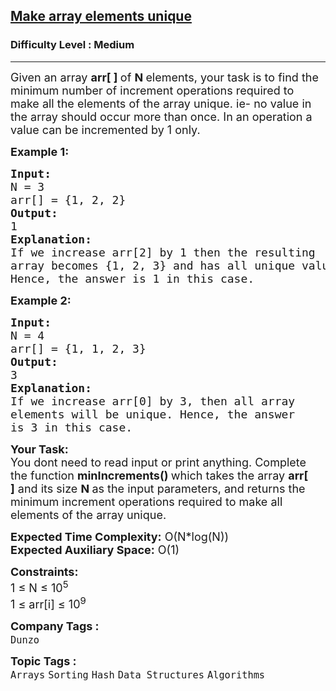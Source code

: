 <h2><a href="https://practice.geeksforgeeks.org/problems/6e63df6d2ebdf6408a9b364128bb1123b5b13450/1">Make array elements unique</a></h2><h3>Difficulty Level : Medium</h3><hr><div class="problems_problem_content__Xm_eO"><p><span style="font-size:18px">Given an array <strong>arr[ ]&nbsp;</strong>of <strong>N&nbsp;</strong>elements, your task is to find the minimum number of increment operations required to make all the elements of the array unique. ie- no value in the array should occur more than once. In an operation a value can be incremented by 1 only.</span></p>

<p><span style="font-size:18px"><strong>Example 1:</strong></span></p>

<pre><span style="font-size:18px"><strong>Input:</strong>
N = 3
arr[] = {1, 2, 2}
<strong>Output:</strong>
1
<strong>Explanation:</strong>
If we increase arr[2] by 1 then the resulting 
array becomes {1, 2, 3} and has all unique values.
Hence, the answer is 1 in this case.</span></pre>

<p><span style="font-size:18px"><strong>Example 2:</strong></span></p>

<pre><span style="font-size:18px"><strong>Input: </strong>
N = 4
arr[] = {1, 1, 2, 3}
<strong>Output:</strong>
3
<strong>Explanation: </strong>
If we increase arr[0] by 3, then all array
elements will be unique. Hence, the answer 
is 3 in this case.</span></pre>

<p><span style="font-size:18px"><strong>Your Task:</strong><br>
You dont need to read input or print anything.&nbsp;Complete the function <strong>minIncrements() </strong>which takes the array <strong>arr[ ]</strong>&nbsp;and its size&nbsp;<strong>N&nbsp;</strong>as the input parameters, and returns the minimum increment operations required to make all elements of the array unique.</span></p>

<p><span style="font-size:18px"><strong>Expected Time Complexity:</strong>&nbsp;O(N*log(N))<br>
<strong>Expected Auxiliary Space:</strong>&nbsp;O(1)</span></p>

<p><span style="font-size:18px"><strong>Constraints:</strong><br>
1 ≤ N&nbsp;≤ 10<sup>5&nbsp;</sup><br>
1 ≤ arr[i] ≤ 10<sup>9</sup></span></p>
</div><p><span style=font-size:18px><strong>Company Tags : </strong><br><code>Dunzo</code>&nbsp;<br><p><span style=font-size:18px><strong>Topic Tags : </strong><br><code>Arrays</code>&nbsp;<code>Sorting</code>&nbsp;<code>Hash</code>&nbsp;<code>Data Structures</code>&nbsp;<code>Algorithms</code>&nbsp;